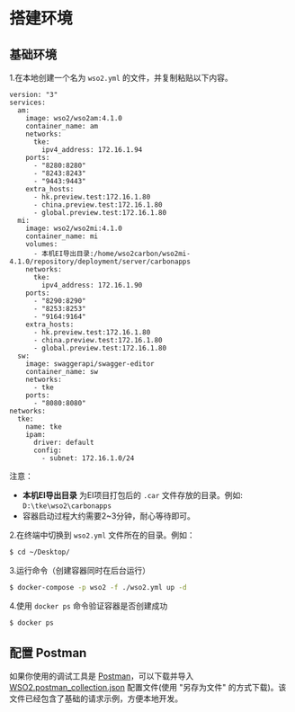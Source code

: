 # 搭建环境

## 基础环境

1.在本地创建一个名为 `wso2.yml` 的文件，并复制粘贴以下内容。
```yaml{21}
version: "3"
services:
  am:
    image: wso2/wso2am:4.1.0
    container_name: am
    networks:
      tke:
        ipv4_address: 172.16.1.94
    ports:
      - "8280:8280"
      - "8243:8243"
      - "9443:9443"
    extra_hosts:
      - hk.preview.test:172.16.1.80
      - china.preview.test:172.16.1.80
      - global.preview.test:172.16.1.80
  mi:
    image: wso2/wso2mi:4.1.0
    container_name: mi
    volumes:
      - 本机EI导出目录:/home/wso2carbon/wso2mi-4.1.0/repository/deployment/server/carbonapps
    networks:
      tke:
        ipv4_address: 172.16.1.90
    ports:
      - "8290:8290"
      - "8253:8253"
      - "9164:9164"
    extra_hosts:
      - hk.preview.test:172.16.1.80
      - china.preview.test:172.16.1.80
      - global.preview.test:172.16.1.80
  sw:
    image: swaggerapi/swagger-editor
    container_name: sw
    networks:
      - tke
    ports:
      - "8080:8080"
networks:
  tke:
    name: tke
    ipam:
      driver: default
      config:
        - subnet: 172.16.1.0/24
```
注意：
- **本机EI导出目录** 为EI项目打包后的 `.car` 文件存放的目录。例如: `D:\tke\wso2\carbonapps`
- 容器启动过程大约需要2~3分钟，耐心等待即可。

2.在终端中切换到 `wso2.yml` 文件所在的目录。例如：
```sh
$ cd ~/Desktop/
```

3.运行命令（创建容器同时在后台运行）
```sh
$ docker-compose -p wso2 -f ./wso2.yml up -d
```

4.使用 `docker ps` 命令验证容器是否创建成功
```sh
$ docker ps
```

## 配置 Postman

如果你使用的调试工具是 [Postman](https://www.postman.com/)，可以下载并导入 [WSO2.postman_collection.json](/tke-view/data/WSO2.postman_collection.json) 配置文件(使用 "另存为文件" 的方式下载)。该文件已经包含了基础的请求示例，方便本地开发。
